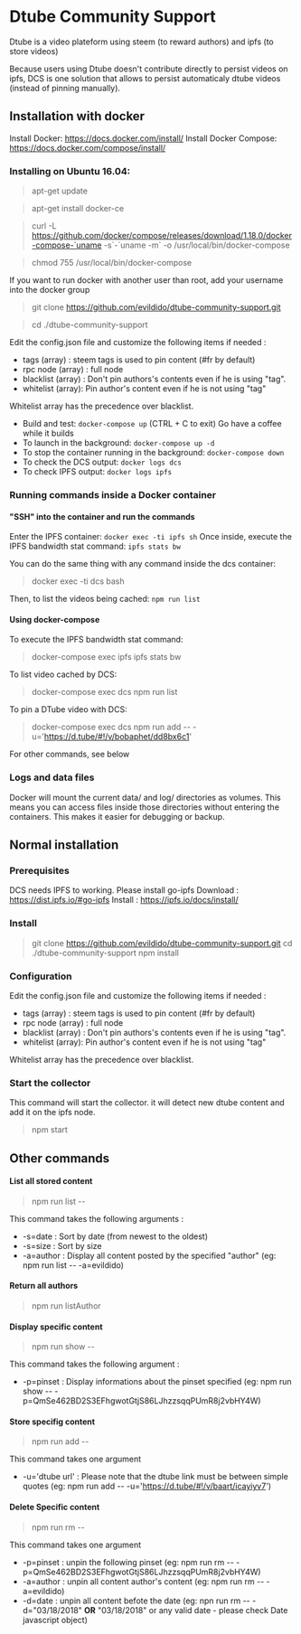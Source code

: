 
# Dtube Community Support

Dtube is a video plateform using steem (to reward authors) and ipfs (to store videos)

Because users using Dtube doesn't contribute directly to persist videos on ipfs, DCS is one solution that allows to persist automaticaly dtube videos (instead of pinning manually).

## Installation with docker
Install Docker: https://docs.docker.com/install/
Install Docker Compose: https://docs.docker.com/compose/install/

### Installing on Ubuntu 16.04:
> apt-get update

> apt-get install docker-ce

> curl -L https://github.com/docker/compose/releases/download/1.18.0/docker-compose-`uname -s\`-\`uname -m\` -o /usr/local/bin/docker-compose

> chmod 755 /usr/local/bin/docker-compose

If you want to run docker with another user than root, add your username into the docker group

> git clone https://github.com/evildido/dtube-community-support.git

> cd ./dtube-community-support

Edit the config.json file and customize the following items if needed :
* tags (array) : steem tags is used to pin content (#fr by default)
* rpc node (array) : full node
* blacklist (array) : Don't pin authors's contents even if he is using "tag".
* whitelist (array): Pin author's content even if he is not using "tag"

Whitelist array has the precedence over blacklist.



- Build and test: `docker-compose up` (CTRL + C to exit)
Go have a coffee while it builds
- To launch in the background: `docker-compose up -d`
- To stop the container running in the background: `docker-compose down`
- To check the DCS output: `docker logs dcs`
- To check IPFS output: `docker logs ipfs`

### Running commands inside a Docker container
#### "SSH" into the container and run the commands
Enter the IPFS container: `docker exec -ti ipfs sh`
Once inside, execute the IPFS bandwidth stat command: `ipfs stats bw`

You can do the same thing with any command inside the dcs container:
> docker exec -ti dcs bash



Then, to list the videos being cached: `npm run list`
#### Using docker-compose
To execute the IPFS bandwidth stat command:
> docker-compose exec ipfs ipfs stats bw


To list video cached by DCS: 
> docker-compose exec dcs npm run list

To pin a DTube video with DCS:
> docker-compose exec dcs npm run add -- -u='https://d.tube/#!/v/bobaphet/dd8bx6c1'

For other commands, see below

### Logs and data files
Docker will mount the current data/ and log/ directories as volumes. This means you can access files inside those directories without entering the containers. This makes it easier for debugging or backup.

## Normal installation
### Prerequisites
DCS needs IPFS to working. Please install go-ipfs
Download : https://dist.ipfs.io/#go-ipfs
Install : https://ipfs.io/docs/install/

### Install
> git clone https://github.com/evildido/dtube-community-support.git
> cd ./dtube-community-support
> npm install

### Configuration

Edit the config.json file and customize the following items if needed :
* tags (array) : steem tags is used to pin content (#fr by default)
* rpc node (array) : full node
* blacklist (array) : Don't pin authors's contents even if he is using "tag".
* whitelist (array): Pin author's content even if he is not using "tag"

Whitelist array has the precedence over blacklist.

### Start the collector
This command will start the collector. it will detect new dtube content and add it on the ipfs node.
> npm start

## Other commands

#### List all stored content
> npm run list --

This command takes the following arguments :
* -s=date : Sort by date (from newest to the oldest)
* -s=size : Sort by size
* -a=author : Display all content posted by the specified "author" (eg: npm run list -- -a=evildido)

#### Return all authors
> npm run listAuthor

#### Display specific content
> npm run show --

This command takes the following argument :
* -p=pinset : Display informations about the pinset specified (eg: npm run show -- -p=QmSe462BD2S3EFhgwotGtjS86LJhzzsqqPUmR8j2vbHY4W)

#### Store specifig content
> npm run add --

This command takes one argument
* -u='dtube url' : Please note that the dtube link must be between simple quotes (eg: npm run add -- -u='https://d.tube/#!/v/baart/icayiyv7')

#### Delete Specific content
> npm run rm --

This command takes one argument

* -p=pinset : unpin the following pinset (eg: npm run rm -- -p=QmSe462BD2S3EFhgwotGtjS86LJhzzsqqPUmR8j2vbHY4W)
* -a=author : unpin all content author's content (eg: npm run rm -- -a=evildido)
* -d=date : unpin all content befote the date (eg: npn run rm -- -d="03/18/2018" **OR** "03/18/2018" or any valid date - please check Date javascript object)



